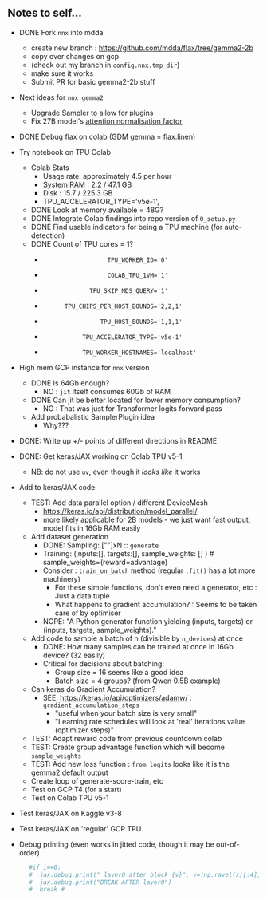 
## Notes to self...

* DONE Fork `nnx` into mdda 
  + create new branch : https://github.com/mdda/flax/tree/gemma2-2b
  + copy over changes on gcp
  + (check out my branch in `config.nnx.tmp_dir`)
  + make sure it works 
  + Submit PR for basic gemma2-2b stuff

* Next ideas for `nnx gemma2`
  + Upgrade Sampler to allow for plugins
  + Fix 27B model's [attention normalisation factor](https://github.com/google-deepmind/gemma/blob/main/gemma/transformer.py#L235)


* DONE Debug flax on colab (GDM gemma = flax.linen)

* Try notebook on TPU Colab
  + Colab Stats
    - Usage rate: approximately 4.5 per hour
    - System RAM : 2.2 / 47.1 GB
    - Disk : 15.7 / 225.3 GB
    - TPU_ACCELERATOR_TYPE='v5e-1',
  + DONE Look at memory available = 48G?
  + DONE Integrate Colab findings into repo version of `0_setup.py`
  + DONE Find usable indicators for being a TPU machine (for auto-detection)
  + DONE Count of TPU cores = 1?
    -                       TPU_WORKER_ID='0'
    -                       COLAB_TPU_1VM='1'
    -                  TPU_SKIP_MDS_QUERY='1'
    -           TPU_CHIPS_PER_HOST_BOUNDS='2,2,1'
    -                     TPU_HOST_BOUNDS='1,1,1'
    -                TPU_ACCELERATOR_TYPE='v5e-1'
    -                TPU_WORKER_HOSTNAMES='localhost'

* High mem GCP instance for `nnx` version
  + DONE Is 64Gb enough? 
    - NO : `jit` itself consumes 60Gb of RAM
  + DONE Can jit be better located for lower memory consumption?
    - NO : That was just for Transformer logits forward pass
  + Add probabalistic SamplerPlugin idea
    - Why???

* DONE: Write up +/- points of different directions in README

* DONE: Get keras/JAX working on Colab TPU v5-1
  + NB: do not use `uv`, even though it *looks like* it works

* Add to keras/JAX code:
  - TEST: Add data parallel option / different DeviceMesh
    + https://keras.io/api/distribution/model_parallel/
    + more likely applicable for 2B models - we just want fast output, model fits in 16Gb RAM easily
  - Add dataset generation
    + DONE: Sampling: [""]xN :: `generate`
    + Training: (inputs:[], targets:[], sample_weights: [] ) # sample_weights=(reward=advantage)
    + Consider : `train_on_batch` method (regular `.fit()` has a lot more machinery)
      - For these simple functions, don't even need a generator, etc : Just a data tuple
      - What happens to gradient accumulation? : Seems to be taken care of by optimiser
    + NOPE: "A Python generator function yielding (inputs, targets) or (inputs, targets, sample_weights)."
  - Add code to sample a batch of n (divisible by `n_devices`) at once
    + DONE: How many samples can be trained at once in 16Gb device? (32 easily)
    + Critical for decisions about batching:
      * Group size = 16 seems like a good idea
      * Batch size = 4 groups? (from Qwen 0.5B example) 
  - Can keras do Gradient Accumulation?
    + SEE: https://keras.io/api/optimizers/adamw/ : `gradient_accumulation_steps`
      * "useful when your batch size is very small"
      * "Learning rate schedules will look at 'real' iterations value (optimizer steps)"
  - TEST: Adapt reward code from previous countdown colab
  - TEST: Create group advantage function which will become `sample_weights`
  - TEST: Add new loss function : `from_logits` looks like it is the gemma2 default output
  - Create loop of generate-score-train, etc
  - Test on GCP T4 (for a start)
  - Test on Colab TPU v5-1

* Test keras/JAX on Kaggle v3-8

* Test keras/JAX on 'regular' GCP TPU




* Debug printing (even works in jitted code, though it may be out-of-order)
```python
      #if i==0:
      #  jax.debug.print("_layer0 after block {v}", v=jnp.ravel(x)[:4],)
      #  jax.debug.print("BREAK AFTER layer0")
      #  break # 
```
